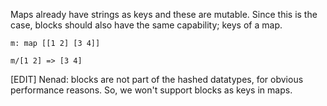Maps already have strings as keys and these are mutable.  Since this is the case, blocks should also have the same capability; keys of a map.

```
m: map [[1 2] [3 4]]

m/[1 2] => [3 4]
```

[EDIT] Nenad: blocks are not part of the hashed datatypes, for obvious performance reasons. So, we won't support blocks as keys in maps.